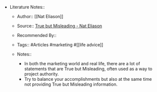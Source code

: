 - Literature Notes::
    - Author:: [[Nat Eliason]]
    - Source:: [True but Misleading - Nat Eliason](https://www.nateliason.com/blog/true-but-misleading)

    - Recommended By::
    - Tags:: #Articles #marketing #[[life advice]]
    - Notes::
        - In both the marketing world and real life, there are a lot of statements that are True but Misleading, often used as a way to project authority.
        - Try to balance your accomplishments but also at the same time not providing True but Misleading information.
